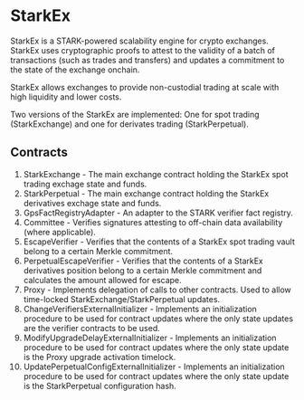 # StarkEx

StarkEx is a STARK-powered scalability engine for crypto exchanges. StarkEx uses cryptographic
proofs to attest to the validity of a batch of transactions (such as trades and transfers)
and updates a commitment to the state of the exchange onchain.

StarkEx allows exchanges to provide non-custodial trading at scale with high liquidity and lower
costs.

Two versions of the StarkEx are implemented: One for spot trading (StarkExchange) and one for
derivates trading (StarkPerpetual).

## Contracts

1. StarkExchange - The main exchange contract holding the StarkEx spot trading exchage state and
   funds.
2. StarkPerpetual - The main exchange contract holding the StarkEx derivatives exchage state and
   funds.
3. GpsFactRegistryAdapter - An adapter to the STARK verifier fact registry.
4. Committee - Verifies signatures attesting to off-chain data availability (where applicable).
5. EscapeVerifier - Verifies that the contents of a StarkEx spot trading vault belong to a certain
   Merkle commitment.
6. PerpetualEscapeVerifier - Verifies that the contents of a StarkEx derivatives position belong to
   a certain Merkle commitment and calculates the amount allowed for escape.
7. Proxy - Implements delegation of calls to other contracts. Used to allow time-locked
   StarkExchange/StarkPerpetual updates.
8. ChangeVerifiersExternalInitializer - Implements an initialization procedure to be used for
   contract updates where the only state updates are the verifier contracts to be used.
9. ModifyUpgradeDelayExternalInitializer - Implements an initialization procedure to be used for
   contract updates where the only state update is the Proxy upgrade activation timelock.
10. UpdatePerpetualConfigExternalInitializer - Implements an initialization procedure to be used for
    contract updates where the only state update is the StarkPerpetual configuration hash.
